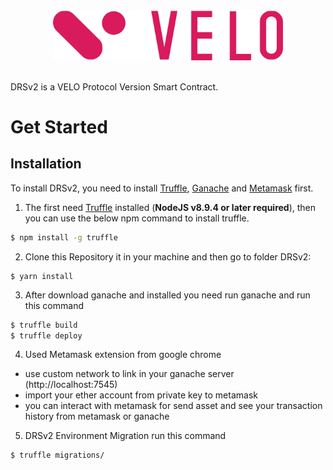 <div align="center">
<a href="https://velo.org"><img alt="Stellar" src="https://raw.githubusercontent.com/velo-protocol/assets/master/images/logo.png" width="368" /></a>
</div>
<br>

DRSv2 is a VELO Protocol Version Smart Contract.

# Get Started
## Installation

To install DRSv2, you need to install 
[Truffle](https://www.trufflesuite.com/docs/truffle/getting-started/installation), 
[Ganache](https://www.trufflesuite.com/ganache) and 
[Metamask](https://metamask.io/) first.

1. The first need [Truffle](https://www.trufflesuite.com/docs/truffle/getting-started/installation) installed (**NodeJS v8.9.4 or later required**), then you can use the below npm command to install truffle.

```sh
$ npm install -g truffle
```

2. Clone this Repository it in your machine and then go to folder DRSv2:

```node
$ yarn install
```

3. After download ganache and installed you need run ganache and run this command
```bash
$ truffle build
$ truffle deploy
```

4. Used Metamask extension from google chrome
 - use custom network to link in your ganache server (http://localhost:7545) 
 - import your ether account from private key to metamask
 - you can interact with metamask for send asset and see your transaction history from metamask or ganache
 
5. DRSv2 Environment Migration run this command
 
```bash
$ truffle migrations/
```